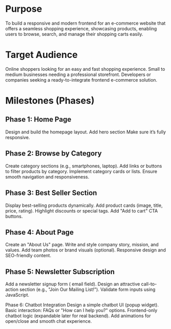 # Purpose
To build a responsive and modern frontend for an e-commerce website that offers a seamless shopping experience, showcasing products, enabling users to browse, search, and manage their shopping carts easily.


# Target Audience
Online shoppers looking for an easy and fast shopping experience.
Small to medium businesses needing a professional storefront.
Developers or companies seeking a ready-to-integrate frontend e-commerce solution.

# Milestones (Phases)
## Phase 1: Home Page
Design and build the homepage layout.
Add hero section 
Make sure it’s fully responsive.

## Phase 2: Browse by Category
Create category sections (e.g., smartphones, laptop).
Add links or buttons to filter products by category.
Implement category cards or lists.
Ensure smooth navigation and responsiveness.

## Phase 3: Best Seller Section
Display best-selling products dynamically.
Add product cards (image, title, price, rating).
Highlight discounts or special tags.
Add "Add to cart" CTA buttons.

## Phase 4: About Page
Create an "About Us" page.
Write and style company story, mission, and values.
Add team photos or brand visuals (optional).
Responsive design and SEO-friendly content.

## Phase 5: Newsletter Subscription
Add a newsletter signup form ( email field).
Design an attractive call-to-action section (e.g., "Join Our Mailing List!").
Validate form inputs using JavaScript.


Phase 6: Chatbot Integration
Design a simple chatbot UI (popup widget).
Basic interaction: FAQs or "How can I help you?" options.
Frontend-only chatbot logic (expandable later for real backend).
Add animations for open/close and smooth chat experience.
